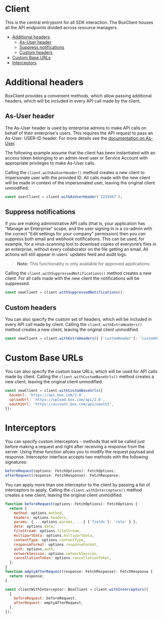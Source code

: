 # Client

This is the central entrypoint for all SDK interaction. The BoxClient houses all the API endpoints
divided across resource managers.

<!-- START doctoc generated TOC please keep comment here to allow auto update -->
<!-- DON'T EDIT THIS SECTION, INSTEAD RE-RUN doctoc TO UPDATE -->

- [Additional headers](#additional-headers)
  - [As-User header](#as-user-header)
  - [Suppress notifications](#suppress-notifications)
  - [Custom headers](#custom-headers)
- [Custom Base URLs](#custom-base-urls)
- [Interceptors](#interceptors)

<!-- END doctoc generated TOC please keep comment here to allow auto update -->

# Additional headers

BoxClient provides a convenient methods, which allow passing additional headers, which will be included
in every API call made by the client.

## As-User header

The As-User header is used by enterprise admins to make API calls on behalf of their enterprise's users.
This requires the API request to pass an As-User: USER-ID header. For more details see the [documentation on As-User](https://developer.box.com/en/guides/authentication/oauth2/as-user/).

The following example assume that the client has been instantiated with an access token belonging to an admin-level user
or Service Account with appropriate privileges to make As-User calls.

Calling the `client.withAsUserHeader()` method creates a new client to impersonate user with the provided ID.
All calls made with the new client will be made in context of the impersonated user, leaving the original client unmodified.

<!-- sample x_auth init_with_as_user_header -->

```js
const userClient = client.withAsUserHeader('1234567');
```

## Suppress notifications

If you are making administrative API calls (that is, your application has “Manage an Enterprise”
scope, and the user signing in is a co-admin with the correct "Edit settings for your company"
permission) then you can suppress both email and webhook notifications. This can be used, for
example, for a virus-scanning tool to download copies of everyone’s files in an enterprise,
without every collaborator on the file getting an email. All actions will still appear in users'
updates feed and audit logs.

> **Note:** This functionality is only available for approved applications.

Calling the `client.withSuppressedNotifications()` method creates a new client.
For all calls made with the new client the notifications will be suppressed.

```js
const newClient = client.withSuppressedNotifications();
```

## Custom headers

You can also specify the custom set of headers, which will be included in every API call made by client.
Calling the `client.withExtraHeaders()` method creates a new client, leaving the original client unmodified.

```js
const newClient = client.withExtraHeaders({ ['customHeader']: 'customValue' });
```

# Custom Base URLs

You can also specify the custom base URLs, which will be used for API calls made by client.
Calling the `client.withCustomBaseUrls()` method creates a new client, leaving the original client unmodified.

```js
const newClient = client.withCustomBaseUrls({
  baseUrl: 'https://api.box.com/2.0',
  uploadUrl: 'https://upload.box.com/api/2.0',
  oauth2Url: 'https://account.box.com/api/oauth2',
});
```

# Interceptors

You can specify custom interceptors - methods that will be called just before making a request and right after
receiving a response from the server. Using these function allows you to modify the request payload and response.
Interceptor interface accepts two methods with the following signatures:

```js
beforeRequest(options: FetchOptions): FetchOptions;
afterRequest(response: FetchResponse): FetchResponse;
```

You can apply more than one interceptor to the client by passing a list of interceptors to apply.
Calling the `client.withInterceptors()` method creates a new client, leaving the original client unmodified.

```js
function beforeRequest(options: FetchOptions): FetchOptions {
  return {
    method: options.method,
    headers: options.headers,
    params: { ...options.params, ...{ ['fields']: 'role' } },
    data: options.data,
    fileStream: options.fileStream,
    multipartData: options.multipartData,
    contentType: options.contentType,
    responseFormat: options.responseFormat,
    auth: options.auth,
    networkSession: options.networkSession,
    cancellationToken: options.cancellationToken,
  };
}
function emptyAfterRequest(response: FetchResponse): FetchResponse {
  return response;
}

const clientWithInterceptor: BoxClient = client.withInterceptors([
  {
    beforeRequest: beforeRequest,
    afterRequest: emptyAfterRequest,
  },
]);
```
